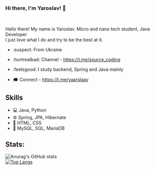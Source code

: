 ### Hi there, I'm Yaroslav! 👋
<br />

Hello there! My name is Yaroslav. Micro and nano tech student, Java Developer <br />
I just love what I do and try to be the best at it.

- :suspect: From Ukraine
- :hurtrealbad: Channel - https://t.me/source_coding
- :feelsgood: I study backend, Spring and Java mainly

- :right_anger_bubble: Connect - https://t.me/yaarslaav

## Skills
- :computer: Java, Python
- ⚙️ Spring, JPA, Hibernate
- :art: HTML, CSS
- :floppy_disk: MySQL, SQL, MariaDB

## Stats:  

![Anurag's GitHub stats](https://github-readme-stats.vercel.app/api?username=Serwios)
<br />
[![Top Langs](https://github-readme-stats.vercel.app/api/top-langs/?username=serwios&layout=compact)](https://github.com/serwios/github-readme-stats)


